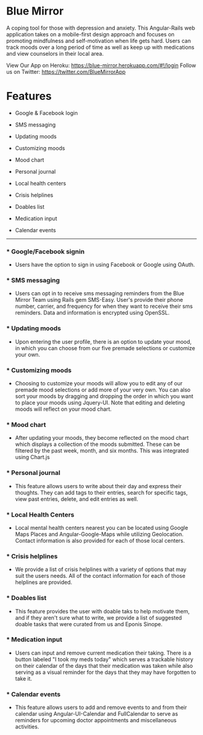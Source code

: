 # Blue Mirror

A coping tool for those with depression and anxiety. This Angular-Rails web application takes on a mobile-first design approach and focuses on promoting mindfulness and self-motivation when life gets hard. Users can track moods over a long period of time as well as keep up with medications and view counselors in their local area.

View Our App on Heroku: https://blue-mirror.herokuapp.com/#!/login
Follow us on Twitter: https://twitter.com/BlueMirrorApp

# Features

* Google & Facebook login

* SMS messaging

* Updating moods

* Customizing moods

* Mood chart

* Personal journal

* Local health centers

* Crisis helplines

* Doables list

* Medication input

* Calendar events

---

###  * Google/Facebook signin
  * Users have the option to sign in using Facebook or Google using OAuth.
  
###  * SMS messaging
  * Users can opt in to receive sms messaging reminders from the Blue Mirror Team using Rails gem SMS-Easy. User's provide their phone number, carrier, and frequency for when they want to receive their sms reminders. Data and information is encrypted using OpenSSL.
  
 ###  * Updating moods
 * Upon entering the user profile, there is an option to update your mood, in which you can choose from our five premade selections or customize your own.
 
 ###  * Customizing moods
 * Choosing to customize your moods will allow you to edit any of our premade mood selections or add more of your very own. You can also sort your moods by dragging and dropping the order in which you want to place your moods using Jquery-UI. Note that editing and deleting moods will reflect on your mood chart.
 
  ###  * Mood chart
  * After updating your moods, they become reflected on the mood chart which displays a collection of the moods submitted. These can be filtered by the past week, month, and six months. This was integrated using Chart.js
  
  
  ### * Personal journal 
  * This feature allows users to write about their day and express their thoughts. They can add tags to their entries, search for specific tags, view past entries, delete, and edit entries as well.
  
  
  ###  * Local Health Centers
  * Local mental health centers nearest you can be located using Google Maps Places and Angular-Google-Maps while utilizing Geolocation. Contact information is also provided for each of those local centers.
  
  ###  * Crisis helplines
   * We provide a list of crisis helplines with a variety of options that may suit the users needs. All of the contact information for each of those helplines are provided.
    
  ### * Doables list
   * This feature provides the user with doable taks to help motivate them, and if they aren't sure what to write, we provide a list of suggested doable tasks that were curated from us and Eponis Sinope. 
    
  ###  * Medication input
  * Users can input and remove current medication their taking. There is a button labeled "I took my meds today" which serves a trackable history on their calendar of the days that their medication was taken while also serving as a visual reminder for the days that they may have forgotten to take it. 

 ###  * Calendar events
 * This feature allows users to add and remove events to and from their calendar using Angular-UI-Calendar and FullCalendar to serve as reminders for upcoming doctor appointments and miscellaneous activities. 
